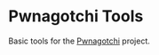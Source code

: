 # Pwnagotchi Tools

Basic tools for the [Pwnagotchi](https://github.com/evilsocket/pwnagotchi) project.
